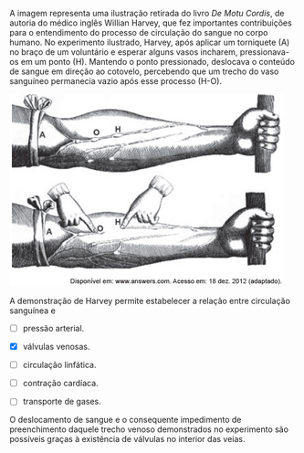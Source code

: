 

A imagem representa uma ilustração retirada do livro *De Motu Cordis*, de autoria do médico inglês Willian Harvey, que fez importantes contribuições para o entendimento do processo de circulação do sangue no corpo humano. No experimento ilustrado, Harvey, após aplicar um torniquete (A) no braço de um voluntário e esperar alguns vasos incharem, pressionava-os em um ponto (H). Mantendo o ponto pressionado, deslocava o conteúdo de sangue em direção ao cotovelo, percebendo que um trecho do vaso sanguíneo permanecia vazio após esse processo (H-O).

![](7ec175c3-d56d-c702-156d-a1d93218ed1a.png)

A demonstração de Harvey permite estabelecer a relação entre circulação sanguínea e



- [ ] pressão arterial.
- [x] válvulas venosas.
- [ ] circulação linfática.
- [ ] contração cardíaca.
- [ ] transporte de gases.


O deslocamento de sangue e o consequente impedimento de preenchimento daquele trecho venoso demonstrados no experimento são possíveis graças à existência de válvulas no interior das veias.

        